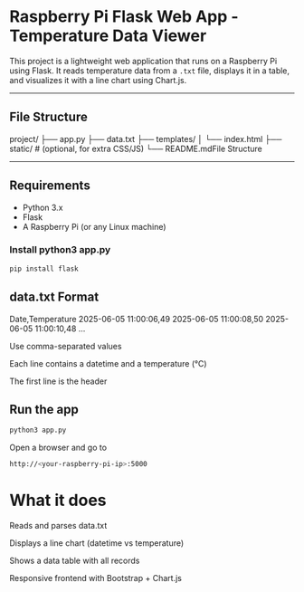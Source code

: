 # Raspberry Pi Flask Web App - Temperature Data Viewer

This project is a lightweight web application that runs on a Raspberry Pi using Flask. It reads temperature data from a `.txt` file, displays it in a table, and visualizes it with a line chart using Chart.js.

---

## File Structure

project/
├── app.py
├── data.txt
├── templates/
│ └── index.html
├── static/ # (optional, for extra CSS/JS)
└── README.mdFile Structure


---

## Requirements

- Python 3.x
- Flask
- A Raspberry Pi (or any Linux machine)

### Install python3 app.py


```bash
pip install flask
```
## data.txt Format

Date,Temperature
2025-06-05 11:00:06,49
2025-06-05 11:00:08,50
2025-06-05 11:00:10,48
...

Use comma-separated values

Each line contains a datetime and a temperature (°C)

The first line is the header

## Run the app
```bash
python3 app.py

```

Open a browser and go to

```bash
http://<your-raspberry-pi-ip>:5000
```

# What it does
Reads and parses data.txt

 Displays a line chart (datetime vs temperature)

 Shows a data table with all records

 Responsive frontend with Bootstrap + Chart.js
